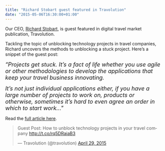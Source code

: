 ```yaml
---
title: "Richard Stobart guest featured in Travolution"
date: "2015-05-06T16:30:00+01:00"
---
```


<p>Our CEO, <a href="../people/richard-stobart">Richard Stobart</a>, is guest featured in digital travel market publication, Travolution.<br/></p>

<p>Tackling the topic of unblocking technology projects in travel companies, Richard uncovers the methods to unblocking a stuck project. Here’s a snippet of the guest post:<br/></p>

<p><font size="4"><i>“Projects get stuck. It’s a fact of life whether you use agile or other methodologies to develop the applications that keep your travel business innovating.<br></p>

<p>It’s not just individual applications either, if you have a large number of projects to work on, products or otherwise, sometimes it’s hard to even agree an order in which to start work...&quot;</i></font><br/></p>

<p>Read the <a href="http://www.travolution.co.uk/articles/2015/04/29/11949/guest-post-how-to-unblock-technology-projects-in-your-travel-company">full article here</a>.<br/></p>

<p><blockquote class="twitter-tweet" lang="en"><p lang="en" dir="ltr">Guest Post: How to unblock technology projects in your travel company <a href="http://t.co/rq5DRaiaB3"><a href="http://t.co/rq5DRaiaB3">http://t.co/rq5DRaiaB3</a></a></p>&mdash; Travolution (@travolution) <a href="https://twitter.com/travolution/status/593430215524745217">April 29, 2015</a></blockquote> <script async src="https://platform.twitter.com/widgets.js" charset="utf-8"></script></p>
